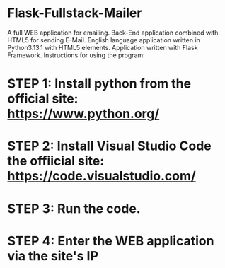 # Flask-Fullstack-Mailer
A full WEB application for emailing. Back-End application combined with HTML5 for sending E-Mail. English language application written in Python3.13.1 with HTML5 elements.
Application written with Flask Framework.
Instructions for using the program:
# STEP 1: Install python from the official site: https://www.python.org/
# STEP 2: Install Visual Studio Code the offiicial site: https://code.visualstudio.com/
# STEP 3: Run the code.
# STEP 4: Enter the WEB application via the site's IP  
